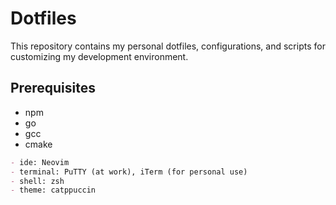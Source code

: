 # Dotfiles

This repository contains my personal dotfiles, configurations, and scripts for customizing my development environment.

## Prerequisites

- npm
- go
- gcc
- cmake

```md
- ide: Neovim
- terminal: PuTTY (at work), iTerm (for personal use)
- shell: zsh
- theme: catppuccin
```
